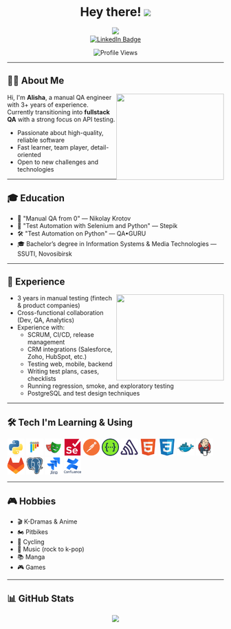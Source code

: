 <h1 align="center">
  Hey there! <img src="https://media.giphy.com/media/hvRJCLFzcasrR4ia7z/giphy.gif" width="30px"/>
</h1>

<div align="center">
  <img src="https://media.giphy.com/media/13Z5kstwARnPna/giphy.gif" width="300"/>
</div>

<div align="center" id="badges">
  <a href="https://www.linkedin.com/in/cyberneko69/">
    <img src="https://img.shields.io/badge/LinkedIn-purple?style=for-the-badge&logo=linkedin&logoColor=white" alt="LinkedIn Badge"/>
  </a>
</div>

<p align="center">
  <img src="https://komarev.com/ghpvc/?username=AlishaMeier&style=flat-square&color=blue" alt="Profile Views" />
</p>

---

## 👩‍💻 About Me

<img src="https://media.giphy.com/media/LHZyixOnHwDDy/giphy.gif" align="right" width="250" height="200"/>

Hi, I'm **Alisha**, a manual QA engineer with 3+ years of experience.  
Currently transitioning into **fullstack QA** with a strong focus on API testing.

- Passionate about high-quality, reliable software
- Fast learner, team player, detail-oriented
- Open to new challenges and technologies

---

## 🎓 Education

- 🧪 "Manual QA from 0" — Nikolay Krotov  
- 🐍 "Test Automation with Selenium and Python" — Stepik  
- 🛠 "Test Automation on Python" — QA•GURU  
- 🎓 Bachelor’s degree in Information Systems & Media Technologies — SSUTI, Novosibirsk

---

## 💼 Experience

<img src="https://media.giphy.com/media/11oFAvGtSN4wW4/giphy.gif" align="right" width="250" height="200"/>

- 3 years in manual testing (fintech & product companies)
- Cross-functional collaboration (Dev, QA, Analytics)
- Experience with:
  - SCRUM, CI/CD, release management
  - CRM integrations (Salesforce, Zoho, HubSpot, etc.)
  - Testing web, mobile, backend
  - Writing test plans, cases, checklists
  - Running regression, smoke, and exploratory testing
  - PostgreSQL and test design techniques

---

## 🛠 Tech I'm Learning & Using

<div>
  <img src="https://github.com/devicons/devicon/blob/master/icons/python/python-original.svg" width="40"/>
  <img src="https://github.com/devicons/devicon/blob/master/icons/pytest/pytest-original.svg" width="40"/>
  <img src="https://github.com/devicons/devicon/blob/master/icons/playwright/playwright-original.svg" width="40"/>
  <img src="https://github.com/devicons/devicon/blob/master/icons/selenium/selenium-original.svg" width="40"/>
  <img src="https://github.com/devicons/devicon/blob/master/icons/postman/postman-original.svg" width="40"/>
  <img src="https://github.com/devicons/devicon/blob/master/icons/swagger/swagger-original.svg" width="40"/>
  <img src="https://github.com/devicons/devicon/blob/master/icons/sentry/sentry-original.svg" width="40"/>
  <img src="https://github.com/devicons/devicon/blob/master/icons/html5/html5-original.svg" width="40"/>
  <img src="https://github.com/devicons/devicon/blob/master/icons/css3/css3-original.svg" width="40"/>
  <img src="https://github.com/devicons/devicon/blob/master/icons/docker/docker-original.svg" width="40"/>
  <img src="https://github.com/devicons/devicon/blob/master/icons/jenkins/jenkins-original.svg" width="40"/>
  <img src="https://github.com/devicons/devicon/blob/master/icons/gitlab/gitlab-original.svg" width="40"/>
  <img src="https://github.com/devicons/devicon/blob/master/icons/postgresql/postgresql-original.svg" width="40"/>
  <img src="https://github.com/devicons/devicon/blob/master/icons/jira/jira-original-wordmark.svg" width="40"/>
  <img src="https://github.com/devicons/devicon/blob/master/icons/confluence/confluence-original-wordmark.svg" width="40"/>
  
</div>

---

## 🎮 Hobbies

- 🎬 K-Dramas & Anime
- 🏍 Pitbikes
- 🚴 Cycling
- 🎵 Music (rock to k-pop)
- 📚 Manga
- 🎮 Games

---

## 📊 GitHub Stats

<p align="center">
  <img src="https://github-readme-stats.vercel.app/api?username=AlishaMeier&show_icons=true&theme=radical"/>
</p>

 
</div>
